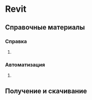 # Revit

## Справочные материалы

### Справка

1.

### Автоматизация

1.

## Получение и скачивание
